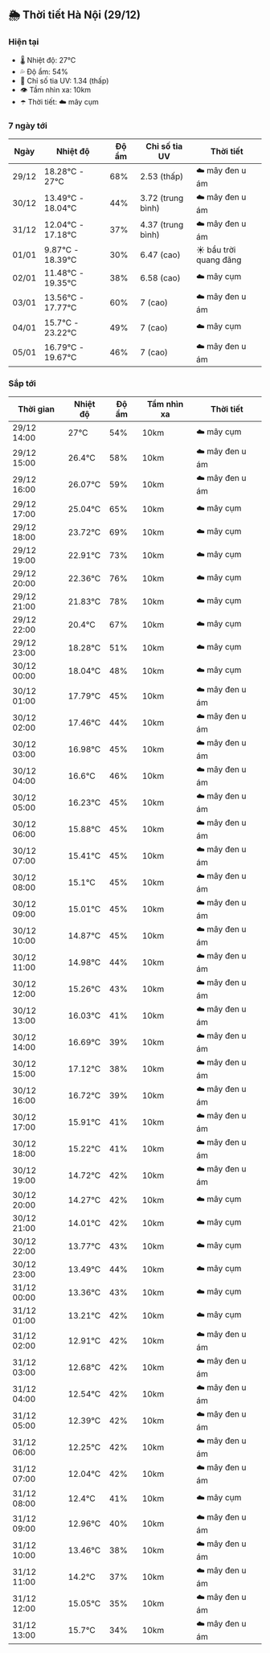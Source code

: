 ## 🌦️ Thời tiết Hà Nội (29/12)

### Hiện tại

- 🌡️ Nhiệt độ: 27℃
- 💦 Độ ẩm: 54%
- 🌟 Chỉ số tia UV: 1.34 (thấp)
- 👁️ Tầm nhìn xa: 10km
- ☂️ Thời tiết: ☁️ mây cụm

### 7 ngày tới

| Ngày | Nhiệt độ | Độ ẩm | Chỉ số tia UV | Thời tiết |
| --- | --- | --- | --- | --- |
| 29/12 | 18.28℃ - 27℃ | 68% | 2.53 (thấp) | ☁️ mây đen u ám |
| 30/12 | 13.49℃ - 18.04℃ | 44% | 3.72 (trung bình) | ☁️ mây đen u ám |
| 31/12 | 12.04℃ - 17.18℃ | 37% | 4.37 (trung bình) | ☁️ mây đen u ám |
| 01/01 | 9.87℃ - 18.39℃ | 30% | 6.47 (cao) | ☀️ bầu trời quang đãng |
| 02/01 | 11.48℃ - 19.35℃ | 38% | 6.58 (cao) | ☁️ mây cụm |
| 03/01 | 13.56℃ - 17.77℃ | 60% | 7 (cao) | ☁️ mây đen u ám |
| 04/01 | 15.7℃ - 23.22℃ | 49% | 7 (cao) | ☁️ mây cụm |
| 05/01 | 16.79℃ - 19.67℃ | 46% | 7 (cao) | ☁️ mây đen u ám |

### Sắp tới

| Thời gian | Nhiệt độ | Độ ẩm | Tầm nhìn xa | Thời tiết |
| --- | --- | --- | --- | --- |
| 29/12 14:00 | 27℃ | 54% | 10km | ☁️ mây cụm |
| 29/12 15:00 | 26.4℃ | 58% | 10km | ☁️ mây đen u ám |
| 29/12 16:00 | 26.07℃ | 59% | 10km | ☁️ mây đen u ám |
| 29/12 17:00 | 25.04℃ | 65% | 10km | ☁️ mây cụm |
| 29/12 18:00 | 23.72℃ | 69% | 10km | ☁️ mây cụm |
| 29/12 19:00 | 22.91℃ | 73% | 10km | ☁️ mây cụm |
| 29/12 20:00 | 22.36℃ | 76% | 10km | ☁️ mây cụm |
| 29/12 21:00 | 21.83℃ | 78% | 10km | ☁️ mây cụm |
| 29/12 22:00 | 20.4℃ | 67% | 10km | ☁️ mây cụm |
| 29/12 23:00 | 18.28℃ | 51% | 10km | ☁️ mây cụm |
| 30/12 00:00 | 18.04℃ | 48% | 10km | ☁️ mây cụm |
| 30/12 01:00 | 17.79℃ | 45% | 10km | ☁️ mây đen u ám |
| 30/12 02:00 | 17.46℃ | 44% | 10km | ☁️ mây đen u ám |
| 30/12 03:00 | 16.98℃ | 45% | 10km | ☁️ mây đen u ám |
| 30/12 04:00 | 16.6℃ | 46% | 10km | ☁️ mây đen u ám |
| 30/12 05:00 | 16.23℃ | 45% | 10km | ☁️ mây đen u ám |
| 30/12 06:00 | 15.88℃ | 45% | 10km | ☁️ mây đen u ám |
| 30/12 07:00 | 15.41℃ | 45% | 10km | ☁️ mây đen u ám |
| 30/12 08:00 | 15.1℃ | 45% | 10km | ☁️ mây đen u ám |
| 30/12 09:00 | 15.01℃ | 45% | 10km | ☁️ mây đen u ám |
| 30/12 10:00 | 14.87℃ | 45% | 10km | ☁️ mây đen u ám |
| 30/12 11:00 | 14.98℃ | 44% | 10km | ☁️ mây đen u ám |
| 30/12 12:00 | 15.26℃ | 43% | 10km | ☁️ mây đen u ám |
| 30/12 13:00 | 16.03℃ | 41% | 10km | ☁️ mây đen u ám |
| 30/12 14:00 | 16.69℃ | 39% | 10km | ☁️ mây đen u ám |
| 30/12 15:00 | 17.12℃ | 38% | 10km | ☁️ mây đen u ám |
| 30/12 16:00 | 16.72℃ | 39% | 10km | ☁️ mây đen u ám |
| 30/12 17:00 | 15.91℃ | 41% | 10km | ☁️ mây đen u ám |
| 30/12 18:00 | 15.22℃ | 41% | 10km | ☁️ mây đen u ám |
| 30/12 19:00 | 14.72℃ | 42% | 10km | ☁️ mây đen u ám |
| 30/12 20:00 | 14.27℃ | 42% | 10km | ☁️ mây cụm |
| 30/12 21:00 | 14.01℃ | 42% | 10km | ☁️ mây cụm |
| 30/12 22:00 | 13.77℃ | 43% | 10km | ☁️ mây cụm |
| 30/12 23:00 | 13.49℃ | 44% | 10km | ☁️ mây cụm |
| 31/12 00:00 | 13.36℃ | 43% | 10km | ☁️ mây cụm |
| 31/12 01:00 | 13.21℃ | 42% | 10km | ☁️ mây cụm |
| 31/12 02:00 | 12.91℃ | 42% | 10km | ☁️ mây đen u ám |
| 31/12 03:00 | 12.68℃ | 42% | 10km | ☁️ mây đen u ám |
| 31/12 04:00 | 12.54℃ | 42% | 10km | ☁️ mây đen u ám |
| 31/12 05:00 | 12.39℃ | 42% | 10km | ☁️ mây đen u ám |
| 31/12 06:00 | 12.25℃ | 42% | 10km | ☁️ mây đen u ám |
| 31/12 07:00 | 12.04℃ | 42% | 10km | ☁️ mây đen u ám |
| 31/12 08:00 | 12.4℃ | 41% | 10km | ☁️ mây cụm |
| 31/12 09:00 | 12.96℃ | 40% | 10km | ☁️ mây đen u ám |
| 31/12 10:00 | 13.46℃ | 38% | 10km | ☁️ mây đen u ám |
| 31/12 11:00 | 14.2℃ | 37% | 10km | ☁️ mây đen u ám |
| 31/12 12:00 | 15.05℃ | 35% | 10km | ☁️ mây đen u ám |
| 31/12 13:00 | 15.7℃ | 34% | 10km | ☁️ mây đen u ám |
